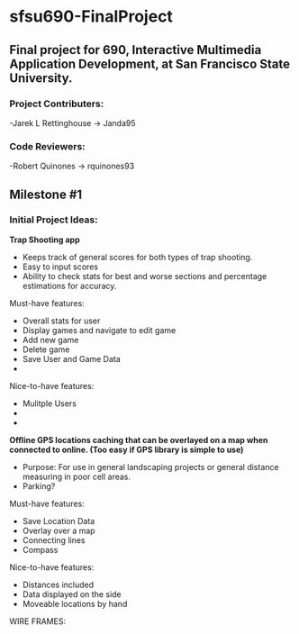 # sfsu690-FinalProject
## Final project for 690, Interactive Multimedia Application Development, at San Francisco State University. 

### Project Contributers:
-Jarek L Rettinghouse -> Janda95

### Code Reviewers:
-Robert Quinones -> rquinones93

## Milestone #1

### Initial Project Ideas:
**Trap Shooting app**

- Keeps track of general scores for both types of trap shooting.
- Easy to input scores
- Ability to check stats for best and worse sections and percentage estimations for accuracy.

Must-have features:
- Overall stats for user
- Display games and navigate to edit game
- Add new game
- Delete game
- Save User and Game Data
- 

Nice-to-have features:
- Mulitple Users
- 
-


**Offline GPS locations caching that can be overlayed on a map when connected to online. (Too easy if GPS library is simple to use)**

  -  Purpose: For use in general landscaping projects or general distance measuring in poor cell areas.
  -  Parking?
  
Must-have features:
- Save Location Data
- Overlay over a map
- Connecting lines
- Compass


Nice-to-have features:
- Distances included
- Data displayed on the side
- Moveable locations by hand
  

WIRE FRAMES:





